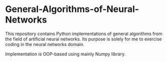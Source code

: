 # General-Algorithms-of-Neural-Networks
This repository contains Python implementations of general algorithms from the field of artificial neural networks. Its purpose is solely for me to exercise coding in the neural networks domain.

Implementation is OOP-based using mainly Numpy library. 
